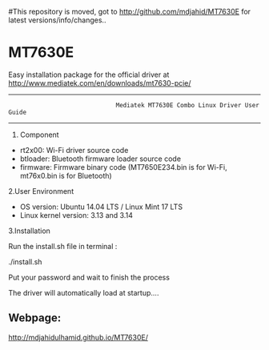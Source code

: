#This repository is moved, got to http://github.com/mdjahid/MT7630E for latest versions/info/changes..


MT7630E
=======
Easy installation package for the official driver at http://www.mediatek.com/en/downloads/mt7630-pcie/


***************************************************************************************************************************
                                  Mediatek MT7630E Combo Linux Driver User Guide
***************************************************************************************************************************

1. Component

* rt2x00: Wi-Fi driver source code
* btloader: Bluetooth firmware loader source code
* firmware: Firmware binary code (MT7650E234.bin is for Wi-Fi, mt76x0.bin is for Bluetooth)

2.User Environment

* OS version: Ubuntu 14.04 LTS / Linux Mint 17 LTS
* Linux kernel version: 3.13 and 3.14

3.Installation

Run the install.sh file in terminal :

./install.sh
  
Put your password and wait to finish the process
 
The driver will automatically load at startup.... 

Webpage:
--------
http://mdjahidulhamid.github.io/MT7630E/
